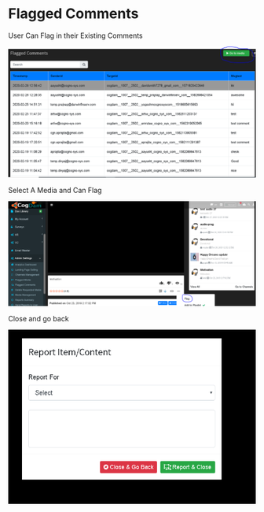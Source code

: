 # Flagged Comments

User Can Flag in their Existing Comments

![](../.gitbook/assets/image%20%2850%29.png)

Select A Media and Can Flag

![](../.gitbook/assets/image%20%28220%29.png)

Close and go back

![](../.gitbook/assets/image%20%28214%29.png)



